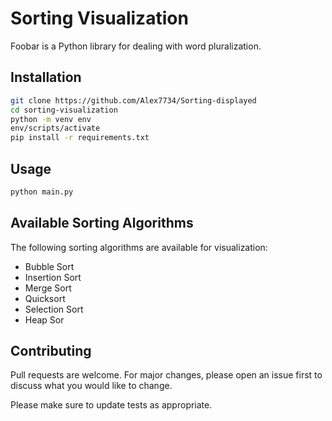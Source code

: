 # Sorting Visualization

Foobar is a Python library for dealing with word pluralization.

## Installation

```bash
git clone https://github.com/Alex7734/Sorting-displayed
cd sorting-visualization
python -m venv env
env/scripts/activate
pip install -r requirements.txt
```

## Usage

```python
python main.py
```

## Available Sorting Algorithms

The following sorting algorithms are available for visualization:
- Bubble Sort
- Insertion Sort
- Merge Sort
- Quicksort
- Selection Sort
- Heap Sor

## Contributing

Pull requests are welcome. For major changes, please open an issue first
to discuss what you would like to change.

Please make sure to update tests as appropriate.
